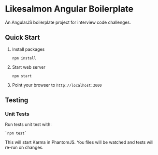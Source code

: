Likesalmon Angular Boilerplate
==============================
An AngularJS boilerplate project for interview code challenges.

Quick Start
-----------
1. Install packages

    `npm install`

2. Start web server

    `npm start`

3. Point your browser to `http://localhost:3000`


Testing
-------

### Unit Tests

Run tests unit test with:

    `npm test`

This will start Karma in PhantomJS. You files will be watched and tests will re-run on changes.
